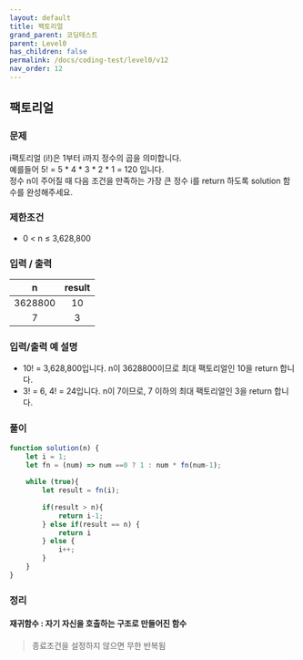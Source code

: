 ```yaml
---
layout: default
title: 팩토리얼
grand_parent: 코딩테스트
parent: Level0
has_children: false
permalink: /docs/coding-test/level0/v12
nav_order: 12
---
```



## **팩토리얼** 

### **문제** 

i팩토리얼 (i!)은 1부터 i까지 정수의 곱을 의미합니다.  
예를들어 5! = 5 * 4 * 3 * 2 * 1 = 120 입니다.  
정수 n이 주어질 때 다음 조건을 만족하는 가장 큰 정수 i를 return 하도록 solution 함수를 완성해주세요.  

### **제한조건**
- 0 < n ≤ 3,628,800

### **입력 / 출력**

|n           |result         | 
|:----------:|:-------------:|
|3628800     |10             |
|7           |3              |

### **입력/출력 예 설명**
- 10! = 3,628,800입니다. n이 3628800이므로 최대 팩토리얼인 10을 return 합니다.
- 3! = 6, 4! = 24입니다. n이 7이므로, 7 이하의 최대 팩토리얼인 3을 return 합니다.


### **풀이**

```js
function solution(n) {
    let i = 1;
    let fn = (num) => num ==0 ? 1 : num * fn(num-1);
    
    while (true){
        let result = fn(i);
        
        if(result > n){
            return i-1;
        } else if(result == n) {
            return i
        } else {
            i++;
        }
    }
}
```



### **정리**

#### **재귀함수 : 자기 자신을 호출하는 구조로 만들어진 함수**
> 종료조건을 설정하지 않으면 무한 반복됨